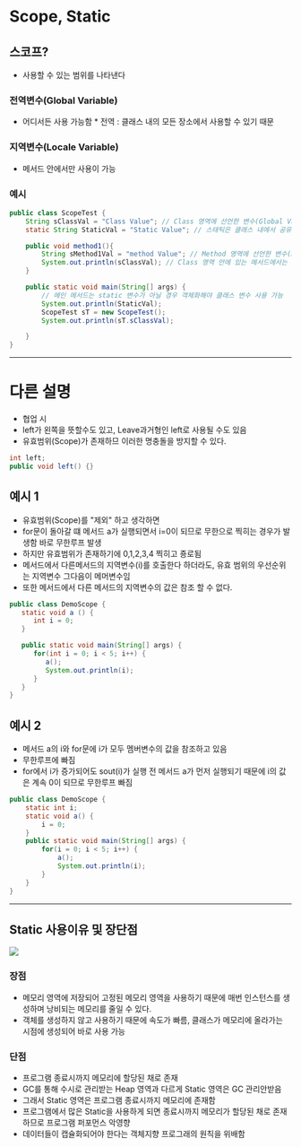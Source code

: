 # Scope, Static

## 스코프?
- 사용할 수 있는 범위를 나타낸다

### 전역변수(Global Variable)
- 어디서든 사용 가능함    * 전역 : 클래스 내의 모든 장소에서 사용할 수 있기 때문

### 지역변수(Locale Variable)
- 메서드 안에서만 사용이 가능

### 예시
```JAVA
public class ScopeTest {
    String sClassVal = "Class Value"; // Class 영역에 선언한 변수(Global Variable)
    static String StaticVal = "Static Value"; // 스태틱은 클래스 내에서 공유되어 아무데서나 사용

    public void method1(){
        String sMethod1Val = "method Value"; // Method 영역에 선언한 변수(Local Variable)
        System.out.println(sClassVal); // Class 영역 안에 있는 메서드에서는 클래스 변수 사용 가능
    }

    public static void main(String[] args) {
        // 메인 메서드는 static 변수가 아닐 경우 객체화해야 클래스 변수 사용 가능
        System.out.println(StaticVal);
        ScopeTest sT = new ScopeTest();
        System.out.println(sT.sClassVal);

    }
}
```
------------------------------------------------------------------------------------------------

# 다른 설명
- 협업 시
- left가 왼쪽을 뜻할수도 있고, Leave과거형인 left로 사용될 수도 있음
- 유효범위(Scope)가 존재하므 이러한 명충돌을 방지할 수 있다.
``` JAVA
int left;
public void left() {}
```


## 예시 1
- 유효범위(Scope)를 "제외" 하고 생각하면
- for문이 돌아갈 떄 메서드 a가 실행되면서 i=0이 되므로 무한으로 찍히는 경우가 발생함 바로 무한루프 발생
- 하지만 유효범위가 존재하기에 0,1,2,3,4 찍히고 죵로됨
- 메서드에서 다른메서드의 지역변수(i)를 호출한다 하더라도, 유효 범위의 우선순위는 지역변수 그다음이 메머변수임
- 또한 메서드에서 다른 메서드의 지역변수의 값은 참조 할 수 없다.
``` JAVA
public class DemoScope {
   static void a () {
      int i = 0;
   }

   public static void main(String[] args) {
      for(int i = 0; i < 5; i++) {
         a();
         System.out.println(i);
      }
   }
}
```


## 예시 2
- 메서드 a의 i와 for문에 i가 모두 멤버변수의 값을 참조하고 있음
- 무한루프에 빠짐
- for에서 i가 증가되어도 sout(i)가 실행 전 메서드 a가 먼저 실행되기 때문에 i의 값은 계속 0이 되므로 무한루프 빠짐
``` JAVA
public class DemoScope {
    static int i;
    static void a() {
        i = 0;
    }
    public static void main(String[] args) {
        for(i = 0; i < 5; i++) {
            a();
            System.out.println(i);
        }
    }
}
```

----------------------------------------------------------------------------------

## Static 사용이유 및 장단점

<img src="https://velog.velcdn.com/images%2Fgudonghee2000%2Fpost%2Ffd5c79a7-2ab7-4dc3-ba66-56d8d1c519d5%2Fimage.png">

### 장점
- 메모리 영역에 저장되어 고정된 메모리 영역을 사용하기 때문에 매번 인스턴스를 생성하며 낭비되는 메모리를 줄일 수 있다.
- 객체를 생성하지 않고 사용하기 때문에 속도가 빠름, 클래스가 메모리에 올라가는 시점에 생성되어 바로 사용 가능

### 단점
- 프로그램 종료시까지 메모리에 할당된 채로 존재
- GC를 통해 수시로 관리받는 Heap 영역과 다르게 Static 영역은 GC 관리안받음
- 그래서 Static 영역은 프로그램 종료시까지 메모리에 존재함
- 프로그램에서 많은 Static을 사용하게 되면 종료시까지 메모리가 할당된 채로 존재하므로 프로그램 퍼포먼스 악영향
- 데이터들이 캡슐화되어야 한다는 객체지향 프로그래의 원칙을 위배함

